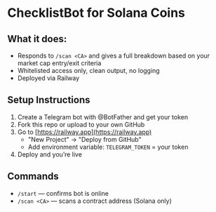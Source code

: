 # ChecklistBot for Solana Coins

## What it does:
- Responds to `/scan <CA>` and gives a full breakdown based on your market cap entry/exit criteria
- Whitelisted access only, clean output, no logging
- Deployed via Railway

## Setup Instructions

1. Create a Telegram bot with @BotFather and get your token
2. Fork this repo or upload to your own GitHub
3. Go to [https://railway.app](https://railway.app)
   - "New Project" → "Deploy from GitHub"
   - Add environment variable: `TELEGRAM_TOKEN` = your token
4. Deploy and you’re live

## Commands
- `/start` — confirms bot is online
- `/scan <CA>` — scans a contract address (Solana only)
